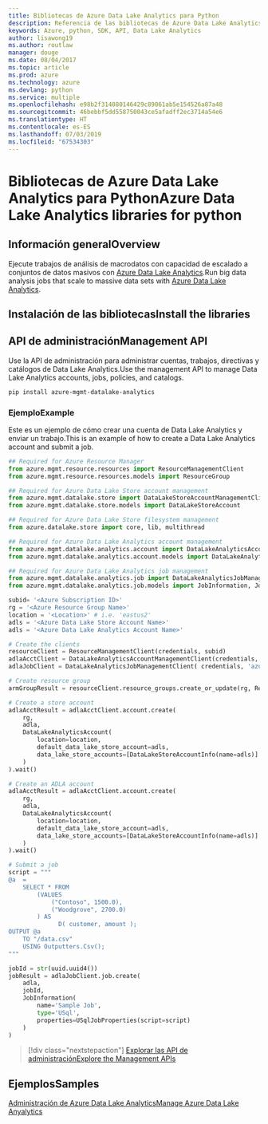```yaml
---
title: Bibliotecas de Azure Data Lake Analytics para Python
description: Referencia de las bibliotecas de Azure Data Lake Analytics para Python
keywords: Azure, python, SDK, API, Data Lake Analytics
author: lisawong19
ms.author: routlaw
manager: douge
ms.date: 08/04/2017
ms.topic: article
ms.prod: azure
ms.technology: azure
ms.devlang: python
ms.service: multiple
ms.openlocfilehash: e98b2f314080146429c89061ab5e154526a87a48
ms.sourcegitcommit: 46bebbf5dd558750043ce5afadff2ec3714a54e6
ms.translationtype: HT
ms.contentlocale: es-ES
ms.lasthandoff: 07/03/2019
ms.locfileid: "67534303"
---
```

# <a name="azure-data-lake-analytics-libraries-for-python"></a><span data-ttu-id="558a3-104">Bibliotecas de Azure Data Lake Analytics para Python</span><span class="sxs-lookup"><span data-stu-id="558a3-104">Azure Data Lake Analytics libraries for python</span></span>

## <a name="overview"></a><span data-ttu-id="558a3-105">Información general</span><span class="sxs-lookup"><span data-stu-id="558a3-105">Overview</span></span>
<span data-ttu-id="558a3-106">Ejecute trabajos de análisis de macrodatos con capacidad de escalado a conjuntos de datos masivos con [Azure Data Lake Analytics](/azure/data-lake-analytics/data-lake-analytics-overview).</span><span class="sxs-lookup"><span data-stu-id="558a3-106">Run big data analysis jobs that scale to massive data sets with [Azure Data Lake Analytics](/azure/data-lake-analytics/data-lake-analytics-overview).</span></span>

## <a name="install-the-libraries"></a><span data-ttu-id="558a3-107">Instalación de las bibliotecas</span><span class="sxs-lookup"><span data-stu-id="558a3-107">Install the libraries</span></span>

## <a name="management-api"></a><span data-ttu-id="558a3-108">API de administración</span><span class="sxs-lookup"><span data-stu-id="558a3-108">Management API</span></span>
<span data-ttu-id="558a3-109">Use la API de administración para administrar cuentas, trabajos, directivas y catálogos de Data Lake Analytics.</span><span class="sxs-lookup"><span data-stu-id="558a3-109">Use the management API to manage Data Lake Analytics accounts, jobs, policies, and catalogs.</span></span>

```bash
pip install azure-mgmt-datalake-analytics
```

### <a name="example"></a><span data-ttu-id="558a3-110">Ejemplo</span><span class="sxs-lookup"><span data-stu-id="558a3-110">Example</span></span>
<span data-ttu-id="558a3-111">Este es un ejemplo de cómo crear una cuenta de Data Lake Analytics y enviar un trabajo.</span><span class="sxs-lookup"><span data-stu-id="558a3-111">This is an example of how to create a Data Lake Analytics account and submit a job.</span></span> 

```python
## Required for Azure Resource Manager
from azure.mgmt.resource.resources import ResourceManagementClient
from azure.mgmt.resource.resources.models import ResourceGroup

## Required for Azure Data Lake Store account management
from azure.mgmt.datalake.store import DataLakeStoreAccountManagementClient
from azure.mgmt.datalake.store.models import DataLakeStoreAccount

## Required for Azure Data Lake Store filesystem management
from azure.datalake.store import core, lib, multithread

## Required for Azure Data Lake Analytics account management
from azure.mgmt.datalake.analytics.account import DataLakeAnalyticsAccountManagementClient
from azure.mgmt.datalake.analytics.account.models import DataLakeAnalyticsAccount, DataLakeStoreAccountInfo

## Required for Azure Data Lake Analytics job management
from azure.mgmt.datalake.analytics.job import DataLakeAnalyticsJobManagementClient
from azure.mgmt.datalake.analytics.job.models import JobInformation, JobState, USqlJobProperties

subid= '<Azure Subscription ID>'
rg = '<Azure Resource Group Name>'
location = '<Location>' # i.e. 'eastus2'
adls = '<Azure Data Lake Store Account Name>'
adls = '<Azure Data Lake Analytics Account Name>'

# Create the clients
resourceClient = ResourceManagementClient(credentials, subid)
adlaAcctClient = DataLakeAnalyticsAccountManagementClient(credentials, subid)
adlaJobClient = DataLakeAnalyticsJobManagementClient( credentials, 'azuredatalakeanalytics.net')

# Create resource group
armGroupResult = resourceClient.resource_groups.create_or_update(rg, ResourceGroup(location=location))

# Create a store account
adlaAcctResult = adlaAcctClient.account.create(
    rg,
    adla,
    DataLakeAnalyticsAccount(
        location=location,
        default_data_lake_store_account=adls,
        data_lake_store_accounts=[DataLakeStoreAccountInfo(name=adls)]
    )
).wait()

# Create an ADLA account
adlaAcctResult = adlaAcctClient.account.create(
    rg,
    adla,
    DataLakeAnalyticsAccount(
        location=location,
        default_data_lake_store_account=adls,
        data_lake_store_accounts=[DataLakeStoreAccountInfo(name=adls)]
    )
).wait()

# Submit a job
script = """
@a  = 
    SELECT * FROM 
        (VALUES
            ("Contoso", 1500.0),
            ("Woodgrove", 2700.0)
        ) AS 
              D( customer, amount );
OUTPUT @a
    TO "/data.csv"
    USING Outputters.Csv();
"""

jobId = str(uuid.uuid4())
jobResult = adlaJobClient.job.create(
    adla,
    jobId,
    JobInformation(
        name='Sample Job',
        type='USql',
        properties=USqlJobProperties(script=script)
    )
)
```

> [!div class="nextstepaction"]
> [<span data-ttu-id="558a3-112">Explorar las API de administración</span><span class="sxs-lookup"><span data-stu-id="558a3-112">Explore the Management APIs</span></span>](/python/api/overview/azure/datalakeanalytics/management)

## <a name="samples"></a><span data-ttu-id="558a3-113">Ejemplos</span><span class="sxs-lookup"><span data-stu-id="558a3-113">Samples</span></span>
[<span data-ttu-id="558a3-114">Administración de Azure Data Lake Analytics</span><span class="sxs-lookup"><span data-stu-id="558a3-114">Manage Azure Data Lake Anyalytics</span></span>](https://docs.microsoft.com/azure/data-lake-analytics/data-lake-analytics-manage-use-python-sdk)